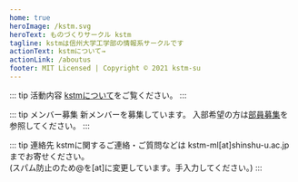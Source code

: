 ```yaml
---
home: true
heroImage: /kstm.svg
heroText: ものづくりサークル kstm
tagline: kstmは信州大学工学部の情報系サークルです
actionText: kstmについて→
actionLink: /aboutus
footer: MIT Licensed | Copyright © 2021 kstm-su
---
```


::: tip 活動内容
[kstmについて](/aboutus)をご覧ください。
:::

::: tip メンバー募集
新メンバーを募集しています。
入部希望の方は[部員募集](join)を参照してください。
:::

::: tip 連絡先
kstmに関するご連絡・ご質問などは kstm-ml[at]shinshu-u.ac.jp までお寄せください。  
(スパム防止のため@を[at]に変更しています。手入力してください。)
:::
